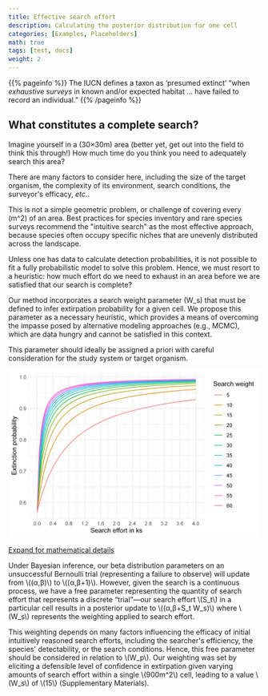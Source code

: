 ```yaml
---
title: Effective search effort
description: Calculating the posterior distribution for one cell
categories: [Examples, Placeholders]
math: true
tags: [test, docs]
weight: 2
---
```


{{% pageinfo %}}
The IUCN defines a taxon as ‘presumed extinct’ “when *exhaustive surveys* in known and/or expected habitat ... 
have failed to record an individual.”
{{% /pageinfo %}}

## What constitutes a complete search?


Imagine yourself in a \(30×30m\) area (better yet, get out into the field to think this through!)
How much time do you think you need to adequately search this area?


There are many factors to consider here, including the size of the target organism, the complexity of its environment, 
search conditions, the surveyor's efficacy, *etc*.. 

This is not a simple geometric problem, or challenge of covering every \(m^2\) of an area.
Best practices for species inventory and rare species surveys recommend 
the "intuitive search" as the most effective approach, because species often occupy
specific niches that are unevenly distributed across the landscape.


Unless one has data to calculate detection probabilities, it is not possible to fit a fully probabilistic model 
to solve this problem. Hence, we must resort to a heuristic: how much effort do we 
need to exhaust in an area before we are satisfied that our search is complete?


Our method incorporates a search weight parameter \(W_s\) that must be defined to infer
extirpation probability for a given cell. We propose this parameter as a necessary heuristic,
which provides a means of overcoming the impasse posed by alternative modeling approaches
(e.g., MCMC), which are data hungry and cannot be satisfied in this context.

This parameter should ideally be assigned a priori with careful consideration for the
study system or target organism.

![Sweep of beta distribution points for search weighting](beta_sweep.jpg)

<p>
  <a class="btn btn-primary" data-bs-toggle="collapse" href="#collapseExample" role="button" aria-expanded="false" aria-controls="collapseExample">
    Expand for mathematical details
  </a>
</p>
<div class="collapse" id="collapseExample">
  <div class="card card-body">
<p>
 Under Bayesian inference, our beta distribution parameters on an unsuccessful 
 Bernoulli trial (representing a failure to observe) will update from \((α,β)\) to \((α,β+1)\). 
 However, given the search is a continuous process, we have a free parameter representing 
 the quantity of search effort that represents a discrete “trial”—our search effort \(S_t\)
 in a particular cell results in a posterior update to \((α,β+S_t W_s)\) where \(W_s\) 
 represents the weighting applied to search effort. 
 </p>
 <p>
 This weighting depends on many factors influencing the efficacy of initial 
 intuitively reasoned search efforts, including the searcher's efficiency, 
 the species' detectability, or the search conditions. 
 Hence, this free parameter should be considered in relation to \(W_p\). 
 Our weighting was set by eliciting a defensible level of confidence in extirpation 
 given varying amounts of search effort within a single \(900m^2\) cell, leading to a value 
 \(W_s\) of \(15\) (Supplementary Materials).
</p
  </div>
</div>

